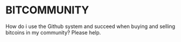 # BITCOMMUNITY
How do i use the Github  system and  succeed when buying and selling bitcoins in my community? Please help.
